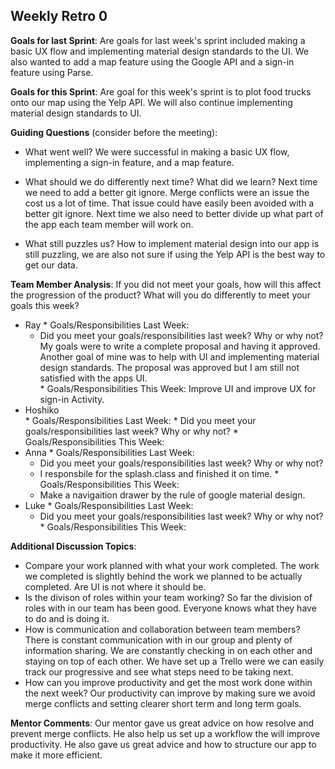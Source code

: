 ## Weekly Retro 0  

**Goals for last Sprint**:
Are goals for last week's sprint included making a basic UX flow and implementing material design standards to the UI. We also wanted to add a map feature using the Google API and a sign-in feature using Parse.

**Goals for this Sprint**:
Are goal for this week's sprint is to plot food trucks onto our map using the Yelp API. We will also continue implementing material design standards to UI.

**Guiding Questions** (consider before the meeting):
  *  What went well?
     We were successful in making a basic UX flow, implementing a sign-in feature, and a map feature. 
 
  *  What should we do differently next time? What did we learn?
     Next time we need to add a better git ignore. Merge conflicts were an issue the cost us a lot of time. That issue could have easily been avoided with a better git ignore.
     Next time we also need to better divide up what part of the app each team member will work on.  
  
  *  What still puzzles us?
     How to implement material design into our app is still puzzling, we are also not sure if using the Yelp API is the best way to get our data.
 
**Team Member Analysis**:
If you did not meet your goals, how will this affect the progression of the product? What will you do differently to meet your goals this week?

  *  Ray
    * Goals/Responsibilities Last Week:
        * Did you meet your goals/responsibilities last week? Why or why not?
          My goals were to write a complete proposal and having it approved. Another goal of mine was to help with UI and implementing material design standards.  The proposal was approved but I am still not satisfied with the apps UI.  
    * Goals/Responsibilities This Week:
          Improve UI and improve UX for sign-in Activity.
  *  Hoshiko   
    * Goals/Responsibilities Last Week:
         * Did you meet your goals/responsibilities last week? Why or why not?
    * Goals/Responsibilities This Week:
  *  Anna
    * Goals/Responsibilities Last Week:
        * Did you meet your goals/responsibilities last week? Why or why not?
        * I responsbile for the splash.class and finished it on time.
    * Goals/Responsibilities This Week:
        * Make a navigaition drawer by the rule of google material design. 
  *  Luke
    * Goals/Responsibilities Last Week:
       * Did you meet your goals/responsibilities last week? Why or why not?
    * Goals/Responsibilities This Week:

**Additional Discussion Topics**:

  *  Compare your work planned with what your work completed. 
     The work we completed is slightly behind the work we planned to be actually completed.  Are UI is not where it should be. 
  *  Is the divison of roles within your team working?
     So far the division of roles with in our team has been good.  Everyone knows what they have to do and is doing it.
  *  How is communication and collaboration between team members?
     There is constant communication with in our group and plenty of information sharing. We are constantly checking in on each other and staying on top of each other. We have set up a Trello were we can easily track our progressive and see what steps need to be taking next.
  *  How can you improve productivity and get the most work done within the next week?
     Our productivity can improve by making sure we avoid merge conflicts and setting clearer short term and long term goals.

**Mentor Comments**:
  Our mentor gave us great advice on how resolve and prevent merge conflicts.  He also help us set up a workflow the will improve productivity. He also gave us great advice and how to structure our app to make it more efficient.
